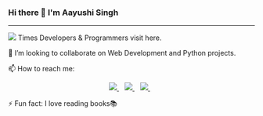 ### Hi there 👋 I'm Aayushi Singh
---
![](https://komarev.com/ghpvc/?username=aayushisingh11&colour=blue) Times Developers & Programmers visit here.

👯 I’m looking to collaborate on Web Development and Python projects.

📫 How to reach me:
<p align='center'>
  <a href="https://twitter.com/aayushi_singh11">
  <img src="https://img.shields.io/badge/Twitter-1DA1F2?style=for-the-badge&logo=twitter&logoColor=white" />        
  </a>&nbsp;&nbsp; 
  <a href="https://instagram.com/i_aayushisingh">
    <img src="https://img.shields.io/badge/instagram-%23E4405F.svg?&style=for-the-badge&logo=instagram&logoColor=white" />        
  </a>&nbsp;&nbsp; 
  <a href="https://www.linkedin.com/in/aayushisingh11/">
    <img src="https://img.shields.io/badge/linkedin-%230077B5.svg?&style=for-the-badge&logo=linkedin&logoColor=white" />
  </a>&nbsp;&nbsp;
</p>

 ⚡ Fun fact: I love reading books📚
<!--
**aayushisingh11/aayushisingh11** is a ✨ _special_ ✨ repository because its `README.md` (this file) appears on your GitHub profile.

Here are some ideas to get you started:

- 🔭 I’m currently working on ...
- 🌱 I’m currently learning ...
. 
- 🤔 I’m looking for help with ...
- 💬 Ask me about ...
- 
- 😄 Pronouns: ...
- ...
-->
